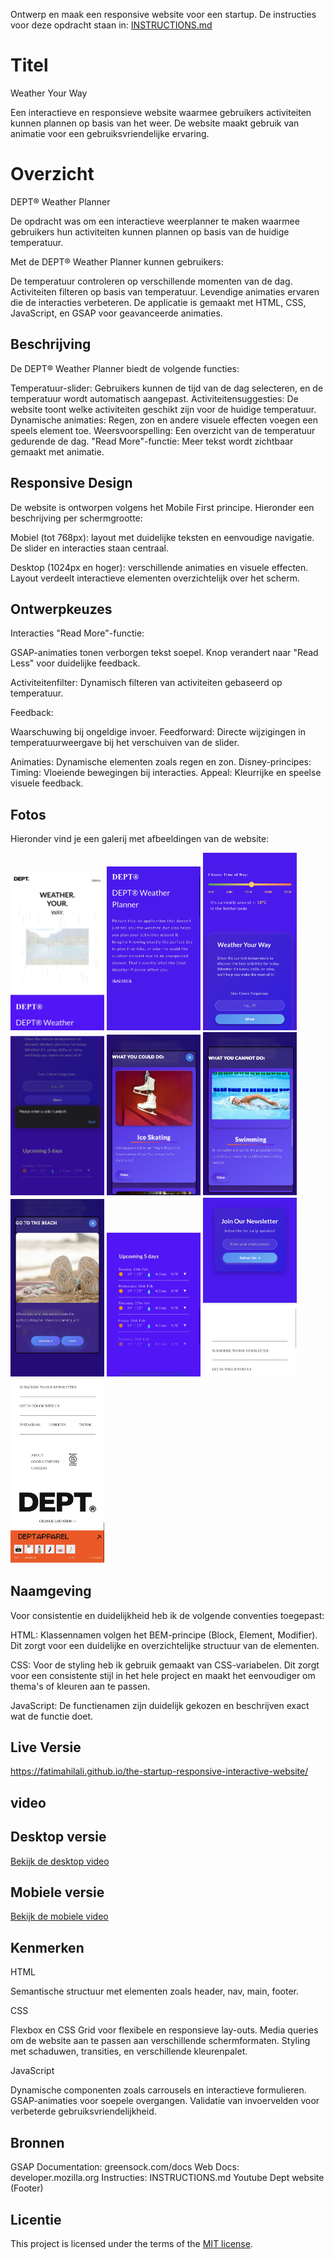 Ontwerp en maak een responsive website voor een startup.
De instructies voor deze opdracht staan in: [INSTRUCTIONS.md](https://github.com/fdnd-task/the-startup-responsive-interactieve-website/blob/main/docs/INSTRUCTIONS.md)



# Titel
Weather Your Way

Een interactieve en responsieve website waarmee gebruikers activiteiten kunnen plannen op basis van het weer. De website maakt gebruik van animatie voor een gebruiksvriendelijke ervaring.


# Overzicht

DEPT® Weather Planner

De opdracht was om een interactieve weerplanner te maken waarmee gebruikers hun activiteiten kunnen plannen op basis van de huidige  temperatuur.

Met de DEPT® Weather Planner kunnen gebruikers:

De temperatuur controleren op verschillende momenten van de dag.
Activiteiten filteren op basis van temperatuur.
Levendige animaties ervaren die de interacties verbeteren.
De applicatie is gemaakt met HTML, CSS, JavaScript, en GSAP voor geavanceerde animaties.


## Beschrijving

De DEPT® Weather Planner biedt de volgende functies:

Temperatuur-slider: Gebruikers kunnen de tijd van de dag selecteren, en de temperatuur wordt automatisch aangepast.
Activiteitensuggesties: De website toont welke activiteiten geschikt zijn voor de huidige temperatuur.
Dynamische animaties: Regen, zon en andere visuele effecten voegen een speels element toe.
Weersvoorspelling: Een overzicht van de temperatuur gedurende de dag.
"Read More"-functie: Meer tekst wordt zichtbaar gemaakt met  animatie.



## Responsive Design

De website is ontworpen volgens het Mobile First principe. Hieronder een beschrijving per schermgrootte:

Mobiel (tot 768px):
layout met duidelijke teksten en eenvoudige navigatie.
De slider en interacties staan centraal.

Desktop (1024px en hoger):
verschillende animaties en visuele effecten.
Layout verdeelt interactieve elementen overzichtelijk over het scherm.


## Ontwerpkeuzes

Interacties
"Read More"-functie:

GSAP-animaties tonen verborgen tekst soepel.
Knop verandert naar "Read Less" voor duidelijke feedback.

Activiteitenfilter:
Dynamisch filteren van activiteiten gebaseerd op temperatuur.

Feedback: 

Waarschuwing bij ongeldige invoer.
Feedforward: 
Directe wijzigingen in temperatuurweergave bij het verschuiven van de slider.

Animaties:
Dynamische elementen zoals regen en zon.
Disney-principes:
Timing: Vloeiende bewegingen bij interacties.
Appeal: Kleurrijke en speelse visuele feedback.


## Fotos


Hieronder vind je een galerij met afbeeldingen van de website:

<div class="photo-gallery">
  <img src="assets/read1.jpg" alt="Beschrijving foto 1" style="width: 150px; height: auto;">
  <img src="assets/read2.jpg" alt="Beschrijving foto 2" style="width: 150px; height: auto;">
  <img src="assets/read3.jpg" alt="Beschrijving foto 3" style="width: 150px; height: auto;">
  <img src="assets/read4.jpg" alt="Beschrijving foto 4" style="width: 150px; height: auto;">
  <img src="assets/read5.jpg" alt="Beschrijving foto 5" style="width: 150px; height: auto;">
  <img src="assets/read6.jpg" alt="Beschrijving foto 6" style="width: 150px; height: auto;">
  <img src="assets/read7.jpg" alt="Beschrijving foto 7" style="width: 150px; height: auto;">
  <img src="assets/read8.jpg" alt="Beschrijving foto 8" style="width: 150px; height: auto;">
  <img src="assets/read9.jpg" alt="Beschrijving foto 9" style="width: 150px; height: auto;">
  <img src="assets/read10.jpg" alt="Beschrijving foto 10" style="width: 150px; height: auto;">
</div>



## Naamgeving

Voor consistentie en duidelijkheid heb ik de volgende conventies toegepast:

HTML:
Klassennamen volgen het BEM-principe (Block, Element, Modifier). Dit zorgt voor een duidelijke en overzichtelijke structuur van de elementen.

CSS:
Voor de styling heb ik gebruik gemaakt van CSS-variabelen. Dit zorgt voor een consistente stijl in het hele project en maakt het eenvoudiger om thema's of kleuren aan te passen.


JavaScript:
De functienamen zijn duidelijk gekozen en beschrijven exact wat de functie doet.




## Live Versie

 https://fatimahilali.github.io/the-startup-responsive-interactive-website/




## video

## Desktop versie

[Bekijk de desktop video](./video/desktop.mp4)

## Mobiele versie

[Bekijk de mobiele video](./video/mobile.mp4)







## Kenmerken
HTML

Semantische structuur met elementen zoals header, nav, main, footer.

CSS

Flexbox en CSS Grid voor flexibele en responsieve lay-outs.
Media queries om de website aan te passen aan verschillende schermformaten.
Styling met schaduwen, transities, en verschillende  kleurenpalet.


JavaScript

Dynamische componenten zoals carrousels en interactieve formulieren.
GSAP-animaties voor soepele overgangen.
Validatie van invoervelden voor verbeterde gebruiksvriendelijkheid.



## Bronnen
GSAP Documentation: greensock.com/docs
Web Docs: developer.mozilla.org
Instructies: INSTRUCTIONS.md
Youtube
Dept website (Footer)


## Licentie
This project is licensed under the terms of the [MIT license](./LICENSE).
